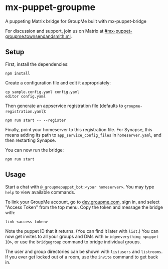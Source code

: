 # mx-puppet-groupme

A puppeting Matrix bridge for GroupMe built with mx-puppet-bridge

For discussion and support, join us on Matrix at [#mx-puppet-groupme:townsendandsmith.ml](https://matrix.to/#/#mx-puppet-groupme:townsendandsmith.ml).

## Setup

First, install the dependencies:

```
npm install
```

Create a configuration file and edit it appropriately:

```
cp sample.config.yaml config.yaml
editor config.yaml
```

Then generate an appservice registration file (defaults to `groupme-registration.yaml`):

```
npm run start -- --register
```

Finally, point your homeserver to this registration file. For Synapse, this means adding its path to `app_service_config_files` in `homeserver.yaml`, and then restarting Synapse.

You can now run the bridge:

```
npm run start
```

## Usage

Start a chat with `@_groupmepuppet_bot:<your homeserver>`. You may type `help` to view available commands.

To link your GroupMe account, go to [dev.groupme.com](https://dev.groupme.com/), sign in, and select "Access Token" from the top menu. Copy the token and message the bridge with:

```
link <access token>
```

Note the puppet ID that it returns. (You can find it later with `list`.) You can now get invites to all your groups and DMs with `bridgeeverything <puppet ID>`, or use the `bridgegroup` command to bridge individual groups.

The user and group directories can be shown with `listusers` and `listrooms`. If you ever get locked out of a room, use the `invite` command to get back in.
